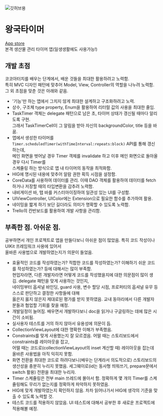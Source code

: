 ![깃허브용](https://user-images.githubusercontent.com/25628769/111748141-81144b80-88d3-11eb-8547-df55d8da8298.png)
# 왕국타이머

[App store](https://apps.apple.com/us/app/%EC%99%95%EA%B5%AD%ED%83%80%EC%9D%B4%EB%A8%B8/id1556230748)  
본격 생산물 관리 타이머 앱(일생생활에도 사용가능!)

## 개발 초점

코코아터치를 배우는 단계에서, 배운 것들을 최대한 활용하려고 노력함.  
특히 MVC 디자인 패턴에 맞추어 Model, View, Controller의 역할을 나누려 노력함.  
그 외 초점을 맞춘 것은 아래와 같음.

- '기능'만 하는 앱에서 그치지 않게 최대한 설계하고 구조화하려고 노력.
- 상수, 구조체 type property, Enum을 활용하여 리터럴 값의 사용을 최대한 줄임.
- TaskTimer 객체는 delegate 패턴으로 남은 초, 타이머 상태가 갱신될 때마다 알리도록 구현.  
  그래서 TaskTimerCell이 그 알림을 받아 자신의 backgroundColor, title 등을 바꿈.
- 앱에서 생성한 타이머를 `Timer.scheduledTimer(withTimeInterval:repeats:block)` API를 통해 갱신하는데,  
  메인 화면을 벗어날 경우 Timer 객체를 invalidate 하고 이후 메인 화면으로 돌아올 경우 다시 Timer를  
  스케쥴링 하는 방식으로 앱 내 타이머의 동작을 최적화함.
- HIG에 명시된 내용에 맞추어 알람 권한 획득 시점을 설정함.
- CoreData를 사용하여 데이터를 관리. 이때 DAO 객체를 활용하여 데이터를 fetch하거나 저장할 때의 타입변환을 감추려 노력함.
- 내비게이션 바, 탭 바를 커스터마이징하여 일관성 있는 UI를 구성함.
- UIViewController, UIColor에는 Extension으로 필요한 함수를 추가하여 활용.
- 네이밍을 짧게 하기 보단 길더라도 의미가 명확할 수 있도록 노력함.
- Trello의 칸반보드를 활용하여 개발 사항을 관리함.

## 부족한 점. 아쉬운 점.

공부하면서 개인 프로젝트로 앱을 만들다보니 아쉬운 점이 많았음. 특히 코드 작성이나 UIKit 프레임워크 사용에 있어서  
올바른 사용법으로 개발하였는지가 의문이 들었음.

- 효율적인 코드를 작성하였는가? 적합한 코드를 작성하였는가? 이해하기 쉬운 코드를 작성하였는가? 등에 대해서는 많이 부족함.  
  현업자라면, 다른 개발자라면 어떻게 코드를 작성했을지에 대한 의문점이 많이 생김. delegate 패턴을 맞게 사용하는 것인지,  
  네이밍부터 옵셔널 바인딩, guard 사용, 변수 할당 시점, 프로퍼티의 옵셔널 유무 등 스스로 판단하고 결정한 사항들에 대해  
  옳은지 옳지 않은지 제대로된 평가를 받지 못하였음. 교내 동아리에서 다른 개발자분들과 협업할 기회를 찾을 예정.
- 개발일정이 늘어짐. 배우면서 개발하다보니 doc을 읽거나 구글링하는 데에 많은 시간이 소비됨.
- 실사용자 테스트를 거의 하지 않아서 유용성에 의문이 듬.
- CollectionViewLayout에 대한 명확한 이해가 부족했음.
- Constraints를 맞게 사용했는지 잘 모르겠음. 어떨 때는 스토리보드에서 constraints를 레이아웃을 잡고,  
  어떨 때는 코드로(collectionViewLayout의 inset 계산할 때) 레이아웃을 잡는데 올바른 사용법을 아직 익히지 못함.
- 화면 전환을 최대한 코드로 하려다보니(배우는 단계라서 의도적으로) 스토리보드의 생산성을 충분히 누리지 못했음.
  세그웨이로(id는 동사형 띄워쓰기, prepare문에서 switch 활용) 전환을 최대한 누리자.
- Timer 스케쥴링은 전부 main 쓰레드에 몰아서 함. 정확하게 몇 개의 Timer를 스케쥴링해도 무리가 없는지를 정확하게 파악하지 못하였음.
- HIG에 맞게 개발하였는지 확인하지 않음. 차차 읽어나가서 HIG에 생각의 기준을 맞출 수 있도록 노력할 것.
- 테스트 코드를 적용하지 않았음. UI 테스트에 대해서 공부한 후 새로운 프로젝트에 적용해볼 예정.
